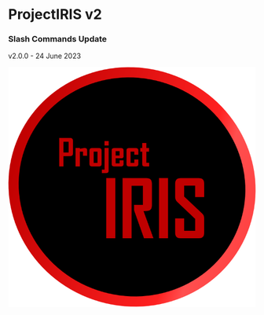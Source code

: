 # ProjectIRIS v2
### Slash Commands Update

v2.0.0 - 24 June 2023




<img src="https://github.com/KuroyukiNear/ProjectIRIS/blob/main/logo.png" />
